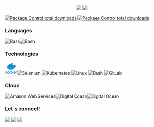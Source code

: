 
<br>
<p align = "center">
  <img src = "https://github-readme-stats.vercel.app/api?username=DenisMurynka&show_icons=true&theme=tokyonight&line_height=27">
  <img src = "https://github-readme-stats.vercel.app/api/top-langs/?username=DenisMurynka&hide=css,java,html&theme=tokyonight">
</p>

<p align = "center">

[![Package Control total downloads](https://img.shields.io/badge/Name-Denis-ff69b4)]()
[![Package Control total downloads](https://img.shields.io/badge/Gender-Engineer-yellow)]()

</p>




### Languages
<img title="Bash" alt="Bash" width="40px" src="https://img.icons8.com/color/2x/python.png"><img title="Bash" alt="Bash" width="40px" src="https://img.icons8.com/color/2x/postgreesql.png">


### Technologies
<img title="Docker" alt="Docker" width="40px" src="https://raw.githubusercontent.com/github/explore/master/topics/docker/docker.png"><img title="Selenium" alt="Selenium" width="40px" src="https://img.icons8.com/color/48/000000/selenium-test-automation.png">
<img title="Kubernetes" alt="Kubernetes" width="40px" src="https://img.icons8.com/color/2x/kubernetes.png">
<img title="Linux" alt="Linux" width="40px" src="https://img.icons8.com/color/2x/linux.png">
<img title="Bash" alt="Bash" width="40px" src="https://img.icons8.com/color/2x/jenkins.png">
<img title="GitLab" alt="GitLab" width="40px" src="https://img.icons8.com/color/2x/gitlab.png">


### Cloud
<img title="Amason Web Services" alt="Amason Web Services" width="40px" src="https://img.icons8.com/color/452/amazon-web-services.png"><img title="Digital Ocean" alt="Digital Ocean" width="40px" src="https://img.icons8.com/windows/344/digital-ocean.png"><img title="Digital Ocean" alt="Digital Ocean" width="40px" src="https://img.icons8.com/color/2x/heroku.png">

### Let`s connect!
[<img width="35px" src="https://img.icons8.com/color/2x/linkedin-2--v2.png" />](https://www.linkedin.com/in/demnis-murynka/)
[<img width="35px" src = "https://img.icons8.com/color/2x/telegram-app--v3.png">](https://t.me/denowns)
[<img width="35px" src = "https://img.icons8.com/color/2x/instagram-new.png">](https://www.instagram.com/denis.murynka/) 
